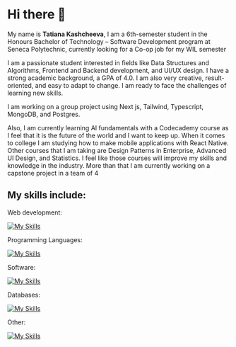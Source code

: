 # Hi there 👋
My name is **Tatiana Kashcheeva**, I am a 6th-semester student in the Honours Bachelor of Technology – Software Development program at Seneca Polytechnic, currently looking for a Co-op job for my WIL semester 

I am a passionate student interested in fields like Data Structures and Algorithms, Frontend and Backend development, and UI/UX design. I have a strong academic background, a GPA of 4.0. I am also very creative, result-oriented, and easy to adapt to change. I am ready to face the challenges of learning new skills.

I am working on a group project using Next js, Tailwind, Typescript, MongoDB, and Postgres.

Also, I am currently learning AI fundamentals with a Codecademy course as I feel that it is the future of the world and I want to keep up. When it comes to college I am studying how to make mobile applications with React Native. Other courses that I am taking are Design Patterns in Enterprise, Advanced UI Design, and Statistics. I feel like those courses will improve my skills and knowledge in the industry. More than that I am currently working on a capstone project in a team of 4

## My skills include:

Web development: 

[![My Skills](https://skillicons.dev/icons?i=js,html,css,tailwind,cs,vercel,ts,react,nodejs,nextjs,heroku)](https://skillicons.dev)

Programming Languages:

[![My Skills](https://skillicons.dev/icons?i=cpp,py)](https://skillicons.dev)

Software: 

[![My Skills](https://skillicons.dev/icons?i=vscode,visualstudio,powershell)](https://skillicons.dev)

Databases: 

[![My Skills](https://skillicons.dev/icons?i=postgres,mysql,mongodb)](https://skillicons.dev)

Other: 

[![My Skills](https://skillicons.dev/icons?i=linux,git,github,figma)](https://skillicons.dev)
<!--
**Amoraa/Amoraa** is a ✨ _special_ ✨ repository because its `README.md` (this file) appears on your GitHub profile.

Here are some ideas to get you started:

- 🔭 I’m currently working on ...
- 🌱 I’m currently learning ...
- 👯 I’m looking to collaborate on ...
- 🤔 I’m looking for help with ...
- 💬 Ask me about ...
- 📫 How to reach me: ...
- 😄 Pronouns: ...
- ⚡ Fun fact: ...
-->
